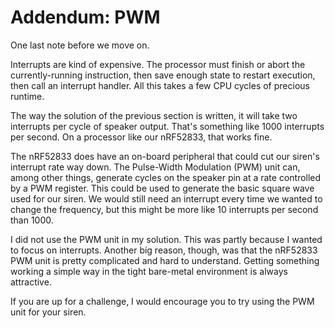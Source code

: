 # Addendum: PWM

One last note before we move on.

Interrupts are kind of expensive. The processor must finish
or abort the currently-running instruction, then save enough
state to restart execution, then call an interrupt
handler. All this takes a few CPU cycles of precious
runtime.

The way the solution of the previous section is written, it
will take two interrupts per cycle of speaker output. That's
something like 1000 interrupts per second. On a processor
like our nRF52833, that works fine.

The nRF52833 does have an on-board peripheral that could cut
our siren's interrupt rate way down. The Pulse-Width
Modulation (PWM) unit can, among other things, generate
cycles on the speaker pin at a rate controlled by a PWM
register. This could be used to generate the basic square
wave used for our siren. We would still need an interrupt
every time we wanted to change the frequency, but this might
be more like 10 interrupts per second than 1000.

I did not use the PWM unit in my solution. This was partly
because I wanted to focus on interrupts. Another big reason,
though, was that the nRF52833 PWM unit is pretty complicated
and hard to understand. Getting something working a simple
way in the tight bare-metal environment is always
attractive.

If you are up for a challenge, I would encourage you to try
using the PWM unit for your siren.
